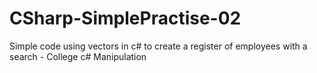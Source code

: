 # CSharp-SimplePractise-02
Simple code using vectors in c# to create a register of employees with a search - College c# Manipulation
